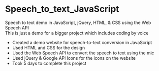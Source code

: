 # Speech_to_text_JavaScript
Speech to text demo in JavaScript, jQuery, HTML, & CSS using the Web Speech API   
This is just a demo for a bigger project which includes coding by voice

- Created a demo website for speech-to-text conversion in JavaScript  
- Used HTML and CSS for the design  
- Used the Web Speech API to convert the speech to text using the mic  
- Used jQuery & Google API Icons for the icons on the website  
- Took 5 days to complete this project

